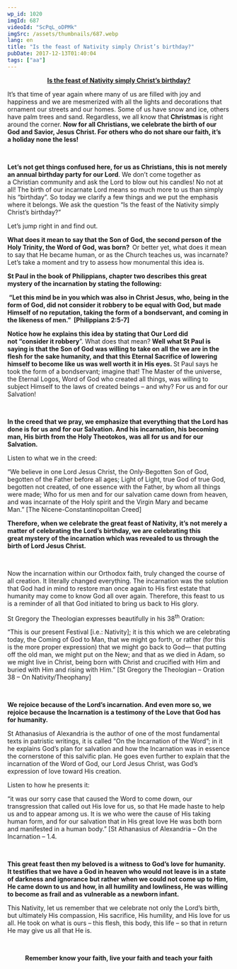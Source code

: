 ```yaml
---
wp_id: 1020
imgId: 687
videoId: "ScPqL_oDPMk"
imgSrc: /assets/thumbnails/687.webp
lang: en
title: "Is the feast of Nativity simply Christ’s birthday?"
pubDate: 2017-12-13T01:40:04
tags: ["aa"]
---
```


<p style="text-align: center;"><strong><u>Is the feast of Nativity simply Christ’s birthday?</u></strong></p>
<p>It’s that time of year again where many of us are filled with joy and happiness and we are mesmerized with all the lights and decorations that ornament our streets and our homes. Some of us have snow and ice, others have palm trees and sand. Regardless, we all know that<strong> Christmas </strong>is right around the corner. <strong>Now for all Christians, we celebrate the birth of our God and Savior, Jesus Christ. For others who do not share our faith, it’s a holiday none the less!</strong></p>
<p>&nbsp;</p>
<p><strong>Let’s not get things confused here, for us as Christians, this is not merely an annual birthday party for our Lord</strong>. We don’t come together as a Christian community and ask the Lord to blow out his candles! No not at all! The birth of our incarnate Lord means so much more to us than simply his “birthday”. So today we clarify a few things and we put the emphasis where it belongs. We ask the question “Is the feast of the Nativity simply Christ’s birthday?”</p>
<p>Let’s jump right in and find out.</p>
<p><strong>What does it mean to say that the Son of God, the second person of the Holy Trinity, the Word of God, was born?  </strong>Or better yet, what does it mean to say that He became human, or as the Church teaches us, was incarnate? Let’s take a moment and try to assess how monumental this idea is.</p>
<p><strong>St Paul in the book of Philippians, chapter two describes this great mystery of the incarnation by stating the following: </strong><strong> </strong></p>
<p><strong> </strong><strong>“Let this mind be in you which was also in Christ Jesus, who, being in the form of God, did not consider it robbery to be equal with God, but made Himself of no reputation, taking the form of a bondservant, and coming in the likeness of men.”  [Philippians 2:5-7]</strong><strong> </strong></p>
<p><strong>Notice how he explains this idea by stating that Our Lord did not “consider it robbery</strong>”. What does that mean? <strong>Well what St Paul is saying is that the Son of God was willing to take on all the we are in the flesh for the sake humanity, and that this Eternal Sacrifice of lowering himself to become like us was well worth it in His eyes. </strong> St Paul says he took the form of a bondservant; imagine that! The Master of the universe, the Eternal Logos, Word of God who created all things, was willing to subject Himself to the laws of created beings – and why? For us and for our Salvation!</p>
<p>&nbsp;</p>
<p><strong>In the creed that we pray, we emphasize that everything that the Lord has done is for us and for our Salvation. And his incarnation, his becoming man, His birth from the Holy </strong><strong>Theotokos</strong><strong>, was all for us and for our Salvation. </strong></p>
<p>Listen to what we in the creed:</p>
<p>“We believe in one Lord Jesus Christ, the Only-Begotten Son of God, begotten of the Father before all ages; Light of Light, true God of true God, begotten not created, of one essence with the Father, by whom all things were made; Who for us men and for our salvation came down from heaven, and was incarnate of the Holy spirit and the Virgin Mary and became Man.” [The Nicene-Constantinopolitan Creed]</p>
<p><strong>Therefore, when we celebrate the great feast of Nativity, </strong><strong>it’s</strong><strong> not merely a matter of celebrating the Lord’s birthday, we are celebrating this great mystery of the incarnation which was revealed to us through the birth of Lord Jesus Christ. </strong><strong> </strong></p>
<p>&nbsp;</p>
<p>Now the incarnation within our Orthodox faith, truly changed the course of all creation. It literally changed everything. The incarnation was the solution that God had in mind to restore man once again to His first estate that humanity may come to know God all over again. Therefore, this feast to us is a reminder of all that God initiated to bring us back to His glory.</p>
<p>St Gregory the Theologian expresses beautifully in his 38<sup>th</sup> Oration:</p>
<p>“This is our present Festival [i.e.: Nativity]; it is this which we are celebrating today, the Coming of God to Man, that we might go forth, or rather (for this is the more proper expression) that we might go back to God— that putting off the old man, we might put on the New; and that as we died in Adam, so we might live in Christ, being born with Christ and crucified with Him and buried with Him and rising with Him.” [St Gregory the Theologian – Oration 38 – On Nativity/Theophany]</p>
<p>&nbsp;</p>
<p><strong>We rejoice because of the Lord’s incarnation. And even more so, we rejoice because the Incarnation is a testimony of the Love that God has for humanity.</strong></p>
<p>St Athanasius of Alexandria is the author of one of the most fundamental texts in patristic writings, it is called “On the Incarnation of the Word”; in it he explains God’s plan for salvation and how the Incarnation was in essence the cornerstone of this salvific plan. He goes even further to explain that the incarnation of the Word of God, our Lord Jesus Christ, was God’s expression of love toward His creation.</p>
<p>Listen to how he presents it:</p>
<p>“it was our sorry case that caused the Word to come down, our transgression that called out His love for us, so that He made haste to help us and to appear among us. It is we who were the cause of His taking human form, and for our salvation that in His great love He was both born and manifested in a human body.” [St Athanasius of Alexandria – On the Incarnation – 1.4.</p>
<p>&nbsp;</p>
<p><strong>This great feast then my beloved is a witness to God’s love for humanity. It testifies that we have a God in heaven who would not leave is in a state of darkness and ignorance but rather when we could not come up to Him, He came down to us and how, in all humility and lowliness, He was willing to become as frail and as vulnerable as a newborn infant. </strong></p>
<p>This Nativity, let us remember that we celebrate not only the Lord’s birth, but ultimately His compassion, His sacrifice, His humility, and His love for us all. He took on what is ours &#8211; this flesh, this body, this life – so that in return He may give us all that He is.</p>
<p>&nbsp;</p>
<p style="text-align: center;"><strong>Remember know your faith, live your faith and teach your faith</strong></p>
